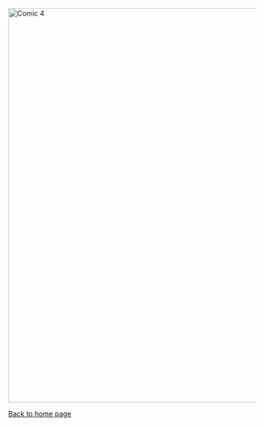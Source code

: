 <img src="https://nicolascuello.github.io/Stellar-MADE/images/Exoplanetes4.jpg" alt="Comic 4" width="800"/>

[Back to home page](https://nicolascuello.github.io/Stellar-MADE/)